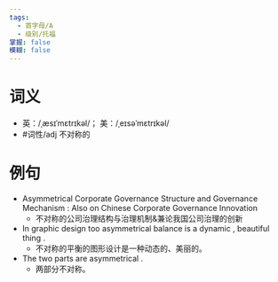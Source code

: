 ```yaml
---
tags:
  - 首字母/A
  - 级别/托福
掌握: false
模糊: false
---
```

# 词义
- 英：/ˌæsɪˈmɛtrɪkəl/； 美：/ˌeɪsəˈmɛtrɪkəl/
- #词性/adj  不对称的
# 例句
- Asymmetrical Corporate Governance Structure and Governance Mechanism : Also on Chinese Corporate Governance Innovation
	- 不对称的公司治理结构与治理机制&兼论我国公司治理的创新
- In graphic design too asymmetrical balance is a dynamic , beautiful thing .
	- 不对称的平衡的图形设计是一种动态的、美丽的。
- The two parts are asymmetrical .
	- 两部分不对称。
